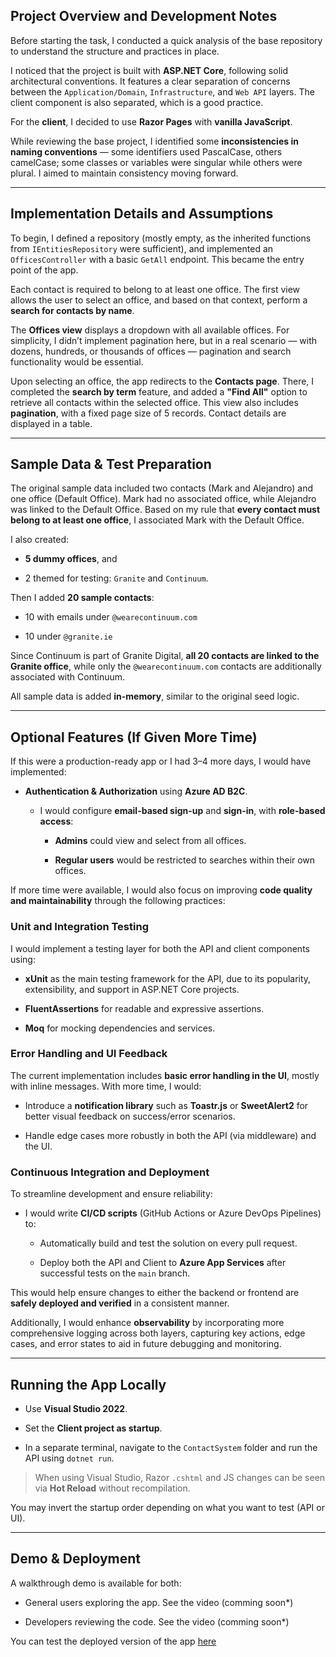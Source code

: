 ## Project Overview and Development Notes

Before starting the task, I conducted a quick analysis of the base repository to understand the structure and practices in place.

I noticed that the project is built with **ASP.NET Core**, following solid architectural conventions. It features a clear separation of concerns between the `Application/Domain`, `Infrastructure`, and `Web API` layers. The client component is also separated, which is a good practice.

For the **client**, I decided to use **Razor Pages** with **vanilla JavaScript**.

While reviewing the base project, I identified some **inconsistencies in naming conventions** — some identifiers used PascalCase, others camelCase; some classes or variables were singular while others were plural. I aimed to maintain consistency moving forward.

---

## Implementation Details and Assumptions

To begin, I defined a repository (mostly empty, as the inherited functions from `IEntitiesRepository` were sufficient), and implemented an `OfficesController` with a basic `GetAll` endpoint. This became the entry point of the app.

Each contact is required to belong to at least one office. The first view allows the user to select an office, and based on that context, perform a **search for contacts by name**.

The **Offices view** displays a dropdown with all available offices. For simplicity, I didn’t implement pagination here, but in a real scenario — with dozens, hundreds, or thousands of offices — pagination and search functionality would be essential.

Upon selecting an office, the app redirects to the **Contacts page**. There, I completed the **search by term** feature, and added a **"Find All"** option to retrieve all contacts within the selected office. This view also includes **pagination**, with a fixed page size of 5 records. Contact details are displayed in a table.

---

## Sample Data & Test Preparation

The original sample data included two contacts (Mark and Alejandro) and one office (Default Office). Mark had no associated office, while Alejandro was linked to the Default Office. Based on my rule that **every contact must belong to at least one office**, I associated Mark with the Default Office.

I also created:

- **5 dummy offices**, and
    
- 2 themed for testing: `Granite` and `Continuum`.
    

Then I added **20 sample contacts**:

- 10 with emails under `@wearecontinuum.com`
    
- 10 under `@granite.ie`
    

Since Continuum is part of Granite Digital, **all 20 contacts are linked to the Granite office**, while only the `@wearecontinuum.com` contacts are additionally associated with Continuum.

All sample data is added **in-memory**, similar to the original seed logic.

---

## Optional Features (If Given More Time)

If this were a production-ready app or I had 3–4 more days, I would have implemented:

- **Authentication & Authorization** using **Azure AD B2C**.
    
    - I would configure **email-based sign-up** and **sign-in**, with **role-based access**:
        
        - **Admins** could view and select from all offices.
            
        - **Regular users** would be restricted to searches within their own offices.

If more time were available, I would also focus on improving **code quality and maintainability** through the following practices:

### Unit and Integration Testing

I would implement a testing layer for both the API and client components using:

- **xUnit** as the main testing framework for the API, due to its popularity, extensibility, and support in ASP.NET Core projects.
    
- **FluentAssertions** for readable and expressive assertions.
    
- **Moq** for mocking dependencies and services.
### Error Handling and UI Feedback

The current implementation includes **basic error handling in the UI**, mostly with inline messages. With more time, I would:

- Introduce a **notification library** such as **Toastr.js** or **SweetAlert2** for better visual feedback on success/error scenarios.
    
- Handle edge cases more robustly in both the API (via middleware) and the UI.

### Continuous Integration and Deployment

To streamline development and ensure reliability:

- I would write **CI/CD scripts** (GitHub Actions or Azure DevOps Pipelines) to:
    
    - Automatically build and test the solution on every pull request.
        
    - Deploy both the API and Client to **Azure App Services** after successful tests on the `main` branch.
        

This would help ensure changes to either the backend or frontend are **safely deployed and verified** in a consistent manner.

Additionally, I would enhance **observability** by incorporating more comprehensive logging across both layers, capturing key actions, edge cases, and error states to aid in future debugging and monitoring.

---

## Running the App Locally

- Use **Visual Studio 2022**.
    
- Set the **Client project as startup**.
    
- In a separate terminal, navigate to the `ContactSystem` folder and run the API using `dotnet run`.
    

> When using Visual Studio, Razor `.cshtml` and JS changes can be seen via **Hot Reload** without recompilation.

You may invert the startup order depending on what you want to test (API or UI).

---

## Demo & Deployment

A walkthrough demo is available for both:

- General users exploring the app. See the video (comming soon*)
    
- Developers reviewing the code. See the video (comming soon*)

You can test the deployed version of the app [here](https://contactsystemtakehomeassessmentclient-gqgxdrerayfxgfd0.northeurope-01.azurewebsites.net/) 
